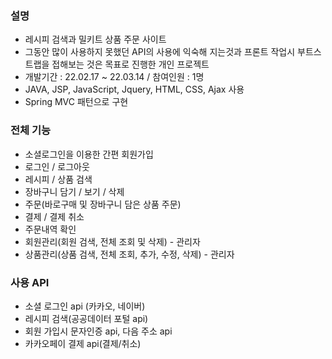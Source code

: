 ### 설명
- 레시피 검색과 밀키트 상품 주문 사이트 
- 그동안 많이 사용하지 못했던 API의 사용에 익숙해 지는것과 프론트 작업시 부트스트랩을 접해보는 것은 목표로 진행한 개인 프로젝트
- 개발기간 : 22.02.17 ~ 22.03.14 / 참여인원 : 1명
- JAVA, JSP, JavaScript, Jquery, HTML, CSS, Ajax 사용
- Spring MVC 패턴으로 구현 

### 전체 기능
- 소셜로그인을 이용한 간편 회원가입 
- 로그인 / 로그아웃
- 레시피 /  상품 검색 
- 장바구니 담기 / 보기 / 삭제
- 주문(바로구매 및 장바구니 담은 상품 주문) 
- 결제 / 결제 취소
- 주문내역 확인
- 회원관리(회원 검색, 전체 조회 및 삭제) - 관리자
- 상품관리(상품 검색, 전체 조회, 추가, 수정, 삭제) - 관리자

### 사용 API
- 소셜 로그인 api (카카오, 네이버)
- 레시피 검색(공공데이터 포털 api)
- 회원 가입시 문자인증 api, 다음 주소 api
- 카카오페이 결제 api(결제/취소)
